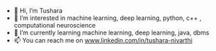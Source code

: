 - 👋 Hi, I’m Tushara
- 👀 I’m interested in machine learning, deep learning,  python, c++ , computational neuroscience
- 🌱 I’m currently learning machine learning, deep learning, java, dbms
- 📫 You can reach me on www.linkedin.com/in/tushara-nivarthi

<!---
tushara19/tushara19 is a ✨ special ✨ repository because its `README.md` (this file) appears on your GitHub profile.
You can click the Preview link to take a look at your changes.
--->
